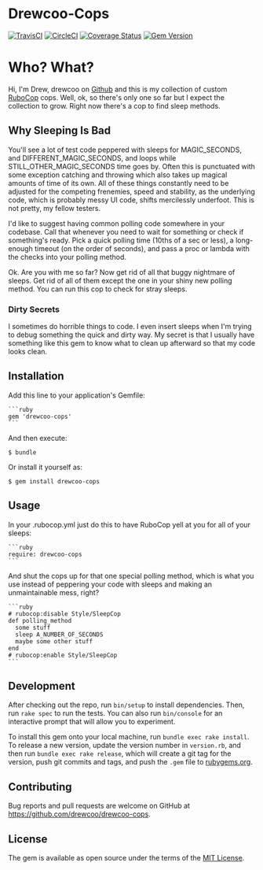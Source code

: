 # Drewcoo-Cops

[![TravisCI](https://api.travis-ci.org/drewcoo/drewcoo-cops.svg)](https://travis-ci.org/drewcoo/drewcoo-cops)
[![CircleCI](https://circleci.com/gh/drewcoo/drewcoo-cops.svg?style=shield)](https://circleci.com/gh/drewcoo/drewcoo-cops)
[![Coverage Status](https://coveralls.io/repos/github/drewcoo/drewcoo-cops/badge.svg?branch=master)](https://coveralls.io/github/drewcoo/drewcoo-cops?branch=master)
[![Gem Version](https://badge.fury.io/rb/drewcoo-cops.svg)](https://badge.fury.io/rb/drewcoo-cops)

# Who? What?

Hi, I'm Drew, drewcoo on [Github](https://github.com/drewcoo) and this is my
collection of custom [RuboCop](http://batsov.com/rubocop/) cops. Well, ok, so
there's only one so far but I expect the collection to grow. Right now there's
a cop to find sleep methods.

## Why Sleeping Is Bad

You'll see a lot of test code peppered with sleeps for MAGIC_SECONDS, and
DIFFERENT_MAGIC_SECONDS, and loops while STILL_OTHER_MAGIC_SECONDS time goes
by. Often this is punctuated with some exception catching and throwing which
also takes up magical amounts of time of its own. All of these things
constantly need to be adjusted for the competing frenemies, speed and
stability, as the underlying code, which is probably messy UI code, shifts
mercilessly underfoot. This is not pretty, my fellow testers.

I'd like to suggest having common polling code somewhere in your codebase.
Call that whenever you need to wait for something or check if something's ready.
Pick a quick polling time (10ths of a sec or less), a long-enough timeout (on
the order of seconds), and pass a proc or lambda with the checks into your
polling method.

Ok. Are you with me so far? Now get rid of all that buggy nightmare of sleeps.
Get rid of all of them except the one in your shiny new polling method. You
can run this cop to check for stray sleeps.

### Dirty Secrets

I sometimes do horrible things to code. I even insert sleeps when I'm trying
to debug something the quick and dirty way. My secret is that I usually have
something like this gem to know what to clean up afterward so that my code
looks clean.

## Installation

Add this line to your application's Gemfile:

    ```ruby
    gem 'drewcoo-cops'
    ```

And then execute:

    $ bundle

Or install it yourself as:

    $ gem install drewcoo-cops

## Usage

In your .rubocop.yml just do this to have RuboCop yell at you for all of
your sleeps:

    ```ruby
    require: drewcoo-cops
    ```
And shut the cops up for that one special polling method, which is what you
use instead of peppering your code with sleeps and making an unmaintainable
mess, right?

    ```ruby
    # rubocop:disable Style/SleepCop
    def polling_method
      some stuff
      sleep A_NUMBER_OF_SECONDS
      maybe some other stuff
    end
    # rubocop:enable Style/SleepCop
    ```

## Development

After checking out the repo, run `bin/setup` to install dependencies. Then, run `rake spec` to run the tests. You can also run `bin/console` for an interactive prompt that will allow you to experiment.

To install this gem onto your local machine, run `bundle exec rake install`. To release a new version, update the version number in `version.rb`, and then run `bundle exec rake release`, which will create a git tag for the version, push git commits and tags, and push the `.gem` file to [rubygems.org](https://rubygems.org).

## Contributing

Bug reports and pull requests are welcome on GitHub at https://github.com/drewcoo/drewcoo-cops.

## License

The gem is available as open source under the terms of the [MIT License](https://opensource.org/licenses/MIT).

